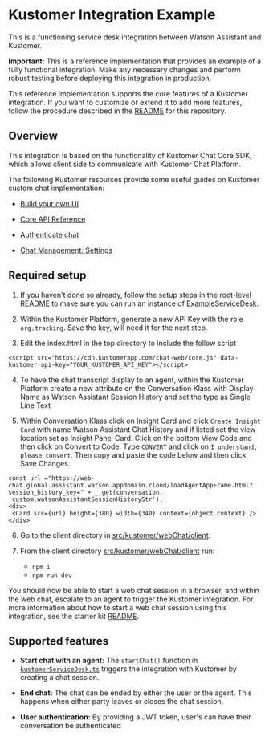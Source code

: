 # Kustomer Integration Example

This is a functioning service desk integration between Watson Assistant and Kustomer. 

**Important:**  This is a reference implementation that provides an example of a fully functional integration. Make any necessary changes and perform robust testing before deploying this integration in production.

This reference implementation supports the core features of a Kustomer integration. If you want to customize or extend it to add more features, follow the procedure described in the [README](../../../README.md) for this repository.

## Overview

This integration is based on the functionality of Kustomer Chat Core SDK, which allows client side to communicate with Kustomer Chat Platform. 

The following Kustomer resources provide some useful guides on Kustomer custom chat implementation:
  - [Build your own UI](https://developer.kustomer.com/chat-sdk/v2.0-Web/docs/build-your-own-ui)

  - [Core API Reference](https://developer.kustomer.com/chat-sdk/v2.0-Web/docs/core-api-reference)

  - [Authenticate chat](https://developer.kustomer.com/chat-sdk/v2.0-Web/docs/authenticate-chat-with-jwt-token)

  - [Chat Management: Settings](https://kustomer.kustomer.help/en_us/chat-settings-B1sdKbtz7) 

## Required setup

1. If you haven't done so already, follow the setup steps in the root-level [README](../../../README.md#development) to make sure you can run an instance of [ExampleServiceDesk](../../example/webChat/README.md).

2. Within the Kustomer Platform, generate a new API Key with the role `org.tracking`. Save the key, will need it for the next step.

3. Edit the index.html in the top directory to include the follow script

```
<script src="https://cdn.kustomerapp.com/chat-web/core.js" data-kustomer-api-key="YOUR_KUSTOMER_API_KEY"></script>
```

4. To have the chat transcript display to an agent, within the Kustomer Platform create a new attribute on the Conversation Klass with Display Name as Watson Assistant Session History and set the type as Single Line Text 

5. Within Conversation Klass click on Insight Card and click `Create Insight Card` with name Watson Assistant Chat History and if listed set the view location set as Insight Panel Card. Click on the bottom View Code and then click on Convert to Code. Type `CONVERT` and click on `I understand, please convert`. Then copy and paste the code below and then click Save Changes. 

```
const url ="https://web-chat.global.assistant.watson.appdomain.cloud/loadAgentAppFrame.html?session_history_key=" + _.get(conversation, 'custom.watsonAssistantSessionHistoryStr');
<div>
 <Card src={url} height={380} width={340} context={object.context} />
</div>
```

6. Go to the client directory in [src/kustomer/webChat/client](./client).

7. From the client directory [src/kustomer/webChat/client](./client) run:
    - `npm i`
    - `npm run dev`


You should now be able to start a web chat session in a browser, and within the web chat, escalate to an agent to trigger the Kustomer integration. For more information about how to start a web chat session using this integration, see the starter kit [README](../../../README.md#development).

## Supported features

- **Start chat with an agent:** The `startChat()` function in [`kustomerServiceDesk.ts`](./client/src/kustomerServiceDesk.ts) triggers the integration with Kustomer by creating a chat session.

- **End chat:** The chat can be ended by either the user or the agent. This happens when either party leaves or closes the chat session.

- **User authentication:** By providing a JWT token, user's can have their conversation be authenticated

